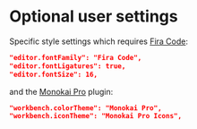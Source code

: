 # Optional user settings

Specific style settings which requires [Fira Code](https://github.com/tonsky/FiraCode):

```json
"editor.fontFamily": "Fira Code",
"editor.fontLigatures": true,
"editor.fontSize": 16,
```

and the [Monokai Pro](https://www.monokai.pro/vscode) plugin:

```json
"workbench.colorTheme": "Monokai Pro",
"workbench.iconTheme": "Monokai Pro Icons",
```

